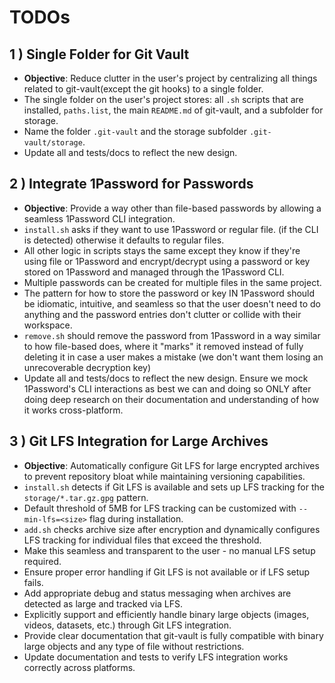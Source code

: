 # TODOs

## 1 ) Single Folder for Git Vault

- **Objective**: Reduce clutter in the user's project by centralizing all things related to git-vault(except the git hooks) to a single folder.
- The single folder on the user's project stores: all `.sh` scripts that are installed, `paths.list`, the main `README.md` of git-vault, and a subfolder for storage.
- Name the folder `.git-vault` and the storage subfolder `.git-vault/storage`.
- Update all and tests/docs to reflect the new design.

## 2 ) Integrate 1Password for Passwords

- **Objective**: Provide a way other than file-based passwords by allowing a seamless 1Password CLI integration.
- `install.sh` asks if they want to use 1Password  or regular file. (if the CLI is detected) otherwise it defaults to regular files.
- All other logic in scripts stays the same except they know if they're using file or 1Password and encrypt/decrypt using a password or key stored on 1Password and managed through the 1Password CLI.
- Multiple passwords can be created for multiple files in the same project.
- The pattern for how to store the password or key IN 1Password should be idiomatic, intuitive, and seamless so that the user doesn't need to do anything and the password entries don't clutter or collide with their workspace.
- `remove.sh` should remove the password from 1Password in a way similar to how file-based does, where it "marks" it removed instead of fully deleting it in case a user makes a mistake (we don't want them losing an unrecoverable decryption key)
- Update all and tests/docs to reflect the new design. Ensure we mock 1Password's CLI interactions as best we can and doing so ONLY after doing deep research on their documentation and understanding of how it works cross-platform.

## 3 ) Git LFS Integration for Large Archives

- **Objective**: Automatically configure Git LFS for large encrypted archives to prevent repository bloat while maintaining versioning capabilities.
- `install.sh` detects if Git LFS is available and sets up LFS tracking for the `storage/*.tar.gz.gpg` pattern.
- Default threshold of 5MB for LFS tracking can be customized with `--min-lfs=<size>` flag during installation.
- `add.sh` checks archive size after encryption and dynamically configures LFS tracking for individual files that exceed the threshold.
- Make this seamless and transparent to the user - no manual LFS setup required.
- Ensure proper error handling if Git LFS is not available or if LFS setup fails.
- Add appropriate debug and status messaging when archives are detected as large and tracked via LFS.
- Explicitly support and efficiently handle binary large objects (images, videos, datasets, etc.) through Git LFS integration.
- Provide clear documentation that git-vault is fully compatible with binary large objects and any type of file without restrictions.
- Update documentation and tests to verify LFS integration works correctly across platforms.
